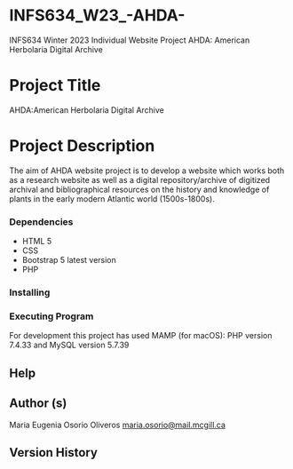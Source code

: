 # INFS634_W23_-AHDA-
INFS634 Winter 2023 Individual Website Project
    AHDA: American Herbolaria Digital Archive

# Project Title
AHDA:American Herbolaria Digital Archive
# Project Description
The aim of AHDA website project is to develop a website which works both as a research website as well as a digital repository/archive of digitized archival and bibliographical resources on the history and knowledge of plants in the early modern Atlantic world (1500s-1800s).
### Dependencies
* HTML 5
* CSS
* Bootstrap 5 latest version
* PHP
### Installing


### Executing Program

For development this project has used MAMP (for macOS): PHP version 7.4.33 and MySQL version 5.7.39

## Help

## Author (s)
Maria Eugenia Osorio Oliveros
maria.osorio@mail.mcgill.ca

## Version History